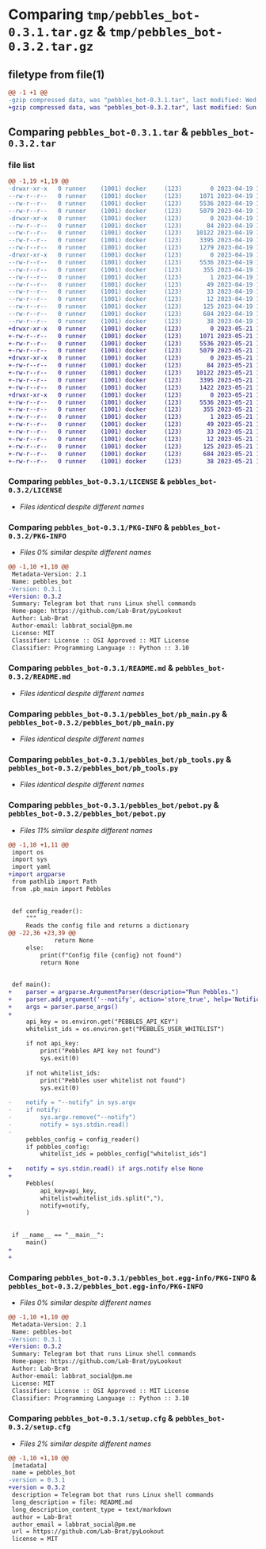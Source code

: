 # Comparing `tmp/pebbles_bot-0.3.1.tar.gz` & `tmp/pebbles_bot-0.3.2.tar.gz`

## filetype from file(1)

```diff
@@ -1 +1 @@
-gzip compressed data, was "pebbles_bot-0.3.1.tar", last modified: Wed Apr 19 19:39:48 2023, max compression
+gzip compressed data, was "pebbles_bot-0.3.2.tar", last modified: Sun May 21 19:50:47 2023, max compression
```

## Comparing `pebbles_bot-0.3.1.tar` & `pebbles_bot-0.3.2.tar`

### file list

```diff
@@ -1,19 +1,19 @@
-drwxr-xr-x   0 runner    (1001) docker     (123)        0 2023-04-19 19:39:48.717073 pebbles_bot-0.3.1/
--rw-r--r--   0 runner    (1001) docker     (123)     1071 2023-04-19 19:39:39.000000 pebbles_bot-0.3.1/LICENSE
--rw-r--r--   0 runner    (1001) docker     (123)     5536 2023-04-19 19:39:48.717073 pebbles_bot-0.3.1/PKG-INFO
--rw-r--r--   0 runner    (1001) docker     (123)     5079 2023-04-19 19:39:39.000000 pebbles_bot-0.3.1/README.md
-drwxr-xr-x   0 runner    (1001) docker     (123)        0 2023-04-19 19:39:48.717073 pebbles_bot-0.3.1/pebbles_bot/
--rw-r--r--   0 runner    (1001) docker     (123)       84 2023-04-19 19:39:39.000000 pebbles_bot-0.3.1/pebbles_bot/__init__.py
--rw-r--r--   0 runner    (1001) docker     (123)    10122 2023-04-19 19:39:39.000000 pebbles_bot-0.3.1/pebbles_bot/pb_main.py
--rw-r--r--   0 runner    (1001) docker     (123)     3395 2023-04-19 19:39:39.000000 pebbles_bot-0.3.1/pebbles_bot/pb_tools.py
--rw-r--r--   0 runner    (1001) docker     (123)     1279 2023-04-19 19:39:39.000000 pebbles_bot-0.3.1/pebbles_bot/pebot.py
-drwxr-xr-x   0 runner    (1001) docker     (123)        0 2023-04-19 19:39:48.717073 pebbles_bot-0.3.1/pebbles_bot.egg-info/
--rw-r--r--   0 runner    (1001) docker     (123)     5536 2023-04-19 19:39:48.000000 pebbles_bot-0.3.1/pebbles_bot.egg-info/PKG-INFO
--rw-r--r--   0 runner    (1001) docker     (123)      355 2023-04-19 19:39:48.000000 pebbles_bot-0.3.1/pebbles_bot.egg-info/SOURCES.txt
--rw-r--r--   0 runner    (1001) docker     (123)        1 2023-04-19 19:39:48.000000 pebbles_bot-0.3.1/pebbles_bot.egg-info/dependency_links.txt
--rw-r--r--   0 runner    (1001) docker     (123)       49 2023-04-19 19:39:48.000000 pebbles_bot-0.3.1/pebbles_bot.egg-info/entry_points.txt
--rw-r--r--   0 runner    (1001) docker     (123)       33 2023-04-19 19:39:48.000000 pebbles_bot-0.3.1/pebbles_bot.egg-info/requires.txt
--rw-r--r--   0 runner    (1001) docker     (123)       12 2023-04-19 19:39:48.000000 pebbles_bot-0.3.1/pebbles_bot.egg-info/top_level.txt
--rw-r--r--   0 runner    (1001) docker     (123)      125 2023-04-19 19:39:39.000000 pebbles_bot-0.3.1/pyproject.toml
--rw-r--r--   0 runner    (1001) docker     (123)      684 2023-04-19 19:39:48.717073 pebbles_bot-0.3.1/setup.cfg
--rw-r--r--   0 runner    (1001) docker     (123)       38 2023-04-19 19:39:39.000000 pebbles_bot-0.3.1/setup.py
+drwxr-xr-x   0 runner    (1001) docker     (123)        0 2023-05-21 19:50:47.818683 pebbles_bot-0.3.2/
+-rw-r--r--   0 runner    (1001) docker     (123)     1071 2023-05-21 19:50:39.000000 pebbles_bot-0.3.2/LICENSE
+-rw-r--r--   0 runner    (1001) docker     (123)     5536 2023-05-21 19:50:47.818683 pebbles_bot-0.3.2/PKG-INFO
+-rw-r--r--   0 runner    (1001) docker     (123)     5079 2023-05-21 19:50:39.000000 pebbles_bot-0.3.2/README.md
+drwxr-xr-x   0 runner    (1001) docker     (123)        0 2023-05-21 19:50:47.814683 pebbles_bot-0.3.2/pebbles_bot/
+-rw-r--r--   0 runner    (1001) docker     (123)       84 2023-05-21 19:50:39.000000 pebbles_bot-0.3.2/pebbles_bot/__init__.py
+-rw-r--r--   0 runner    (1001) docker     (123)    10122 2023-05-21 19:50:39.000000 pebbles_bot-0.3.2/pebbles_bot/pb_main.py
+-rw-r--r--   0 runner    (1001) docker     (123)     3395 2023-05-21 19:50:39.000000 pebbles_bot-0.3.2/pebbles_bot/pb_tools.py
+-rw-r--r--   0 runner    (1001) docker     (123)     1422 2023-05-21 19:50:39.000000 pebbles_bot-0.3.2/pebbles_bot/pebot.py
+drwxr-xr-x   0 runner    (1001) docker     (123)        0 2023-05-21 19:50:47.814683 pebbles_bot-0.3.2/pebbles_bot.egg-info/
+-rw-r--r--   0 runner    (1001) docker     (123)     5536 2023-05-21 19:50:47.000000 pebbles_bot-0.3.2/pebbles_bot.egg-info/PKG-INFO
+-rw-r--r--   0 runner    (1001) docker     (123)      355 2023-05-21 19:50:47.000000 pebbles_bot-0.3.2/pebbles_bot.egg-info/SOURCES.txt
+-rw-r--r--   0 runner    (1001) docker     (123)        1 2023-05-21 19:50:47.000000 pebbles_bot-0.3.2/pebbles_bot.egg-info/dependency_links.txt
+-rw-r--r--   0 runner    (1001) docker     (123)       49 2023-05-21 19:50:47.000000 pebbles_bot-0.3.2/pebbles_bot.egg-info/entry_points.txt
+-rw-r--r--   0 runner    (1001) docker     (123)       33 2023-05-21 19:50:47.000000 pebbles_bot-0.3.2/pebbles_bot.egg-info/requires.txt
+-rw-r--r--   0 runner    (1001) docker     (123)       12 2023-05-21 19:50:47.000000 pebbles_bot-0.3.2/pebbles_bot.egg-info/top_level.txt
+-rw-r--r--   0 runner    (1001) docker     (123)      125 2023-05-21 19:50:39.000000 pebbles_bot-0.3.2/pyproject.toml
+-rw-r--r--   0 runner    (1001) docker     (123)      684 2023-05-21 19:50:47.818683 pebbles_bot-0.3.2/setup.cfg
+-rw-r--r--   0 runner    (1001) docker     (123)       38 2023-05-21 19:50:39.000000 pebbles_bot-0.3.2/setup.py
```

### Comparing `pebbles_bot-0.3.1/LICENSE` & `pebbles_bot-0.3.2/LICENSE`

 * *Files identical despite different names*

### Comparing `pebbles_bot-0.3.1/PKG-INFO` & `pebbles_bot-0.3.2/PKG-INFO`

 * *Files 0% similar despite different names*

```diff
@@ -1,10 +1,10 @@
 Metadata-Version: 2.1
 Name: pebbles_bot
-Version: 0.3.1
+Version: 0.3.2
 Summary: Telegram bot that runs Linux shell commands
 Home-page: https://github.com/Lab-Brat/pyLookout
 Author: Lab-Brat
 Author-email: labbrat_social@pm.me
 License: MIT
 Classifier: License :: OSI Approved :: MIT License
 Classifier: Programming Language :: Python :: 3.10
```

### Comparing `pebbles_bot-0.3.1/README.md` & `pebbles_bot-0.3.2/README.md`

 * *Files identical despite different names*

### Comparing `pebbles_bot-0.3.1/pebbles_bot/pb_main.py` & `pebbles_bot-0.3.2/pebbles_bot/pb_main.py`

 * *Files identical despite different names*

### Comparing `pebbles_bot-0.3.1/pebbles_bot/pb_tools.py` & `pebbles_bot-0.3.2/pebbles_bot/pb_tools.py`

 * *Files identical despite different names*

### Comparing `pebbles_bot-0.3.1/pebbles_bot/pebot.py` & `pebbles_bot-0.3.2/pebbles_bot/pebot.py`

 * *Files 11% similar despite different names*

```diff
@@ -1,10 +1,11 @@
 import os
 import sys
 import yaml
+import argparse
 from pathlib import Path
 from .pb_main import Pebbles
 
 
 def config_reader():
     """
     Reads the config file and returns a dictionary
@@ -22,36 +23,39 @@
             return None
     else:
         print(f"Config file {config} not found")
         return None
 
 
 def main():
+    parser = argparse.ArgumentParser(description="Run Pebbles.")
+    parser.add_argument('--notify', action='store_true', help='Notification message to send')
+    args = parser.parse_args()
+
     api_key = os.environ.get("PEBBLES_API_KEY")
     whitelist_ids = os.environ.get("PEBBLES_USER_WHITELIST")
 
     if not api_key:
         print("Pebbles API key not found")
         sys.exit(0)
 
     if not whitelist_ids:
         print("Pebbles user whitelist not found")
         sys.exit(0)
 
-    notify = "--notify" in sys.argv
-    if notify:
-        sys.argv.remove("--notify")
-        notify = sys.stdin.read()
-
     pebbles_config = config_reader()
     if pebbles_config:
         whitelist_ids = pebbles_config["whitelist_ids"]
 
+    notify = sys.stdin.read() if args.notify else None
+
     Pebbles(
         api_key=api_key,
         whitelist=whitelist_ids.split(","),
         notify=notify,
     )
 
 
 if __name__ == "__main__":
     main()
+
+
```

### Comparing `pebbles_bot-0.3.1/pebbles_bot.egg-info/PKG-INFO` & `pebbles_bot-0.3.2/pebbles_bot.egg-info/PKG-INFO`

 * *Files 0% similar despite different names*

```diff
@@ -1,10 +1,10 @@
 Metadata-Version: 2.1
 Name: pebbles-bot
-Version: 0.3.1
+Version: 0.3.2
 Summary: Telegram bot that runs Linux shell commands
 Home-page: https://github.com/Lab-Brat/pyLookout
 Author: Lab-Brat
 Author-email: labbrat_social@pm.me
 License: MIT
 Classifier: License :: OSI Approved :: MIT License
 Classifier: Programming Language :: Python :: 3.10
```

### Comparing `pebbles_bot-0.3.1/setup.cfg` & `pebbles_bot-0.3.2/setup.cfg`

 * *Files 2% similar despite different names*

```diff
@@ -1,10 +1,10 @@
 [metadata]
 name = pebbles_bot
-version = 0.3.1
+version = 0.3.2
 description = Telegram bot that runs Linux shell commands
 long_description = file: README.md
 long_description_content_type = text/markdown
 author = Lab-Brat
 author_email = labbrat_social@pm.me
 url = https://github.com/Lab-Brat/pyLookout
 license = MIT
```

